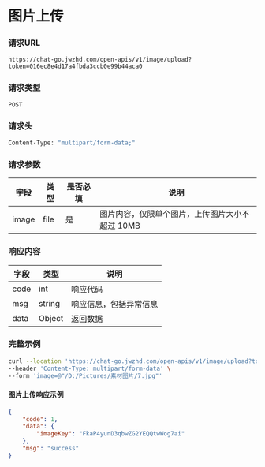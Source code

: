 # 图片上传

### 请求URL

`https://chat-go.jwzhd.com/open-apis/v1/image/upload?token=016ec8e4d17a4fbda3ccb0e99b44aca0`

### 请求类型

`POST`

### 请求头

```bash
Content-Type: "multipart/form-data;"
```

### 请求参数

| 字段  | 类型 | 是否必填 | 说明                                            |
| ----- | ---- | -------- | ----------------------------------------------- |
| image | file | 是       | 图片内容，仅限单个图片，上传图片大小不超过 10MB |

### 响应内容

| 字段 | 类型   | 说明                   |
| ---- | ------ | ---------------------- |
| code | int    | 响应代码               |
| msg  | string | 响应信息，包括异常信息 |
| data | Object | 返回数据               |

### 完整示例

```bash
curl --location 'https://chat-go.jwzhd.com/open-apis/v1/image/upload?token=016ec8e4d17a4fbda3ccb0e99b44aca0' \
--header 'Content-Type: multipart/form-data' \
--form 'image=@"/D:/Pictures/素材图片/7.jpg"'
```

#### 图片上传响应示例

```json
{
    "code": 1,
    "data": {
        "imageKey": "FkaP4yunD3qbwZG2YEQQtwWog7ai"
    },
    "msg": "success"
}
```